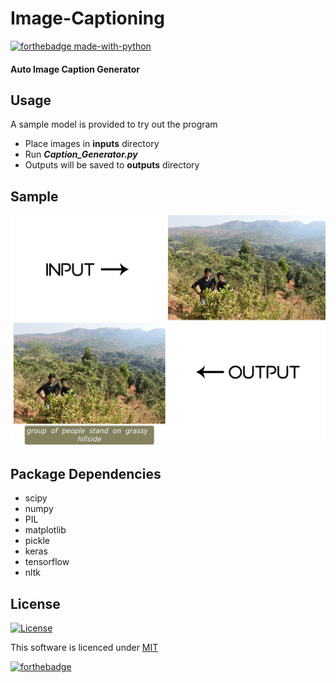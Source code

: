 # **Image-Captioning**

[![forthebadge made-with-python](http://ForTheBadge.com/images/badges/made-with-python.svg)](https://www.python.org/)

#### Auto Image Caption Generator

## Usage
A sample model is provided to try out the program
- Place images in **inputs** directory
- Run ***Caption_Generator.py***
- Outputs will be saved to **outputs** directory


## Sample

![](https://github.com/s0umitra/Image-Captioning/blob/master/.readme/out1.jpg)

## Package Dependencies
- scipy
- numpy
- PIL
- matplotlib
- pickle
- keras
- tensorflow
- nltk

## License

[![License](http://img.shields.io/:license-mit-blue.svg?style=flat-square)](https://github.com/s0umitra/Image-Captioning/blob/master/LICENSE)

This software is licenced under [MIT](https://github.com/s0umitra/Image-Captioning/blob/master/LICENSE)

[![forthebadge](https://forthebadge.com/images/badges/built-with-love.svg)](https://forthebadge.com)
